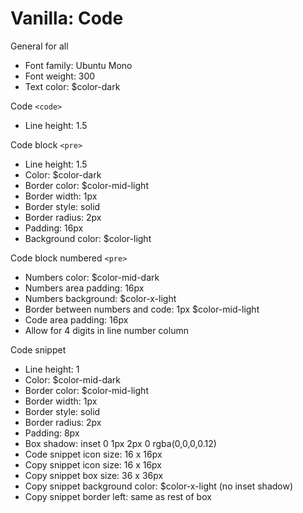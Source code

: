 # Vanilla: Code

General for all
- Font family: Ubuntu Mono
- Font weight: 300
- Text color: $color-dark

Code ```<code>```
- Line height: 1.5

Code block ```<pre>```
- Line height: 1.5
- Color: $color-dark
- Border color: $color-mid-light
- Border width: 1px
- Border style: solid
- Border radius: 2px
- Padding: 16px
- Background color: $color-light

Code block numbered ```<pre>```
- Numbers color: $color-mid-dark
- Numbers area padding: 16px
- Numbers background: $color-x-light
- Border between numbers and code: 1px $color-mid-light
- Code area padding: 16px
- Allow for 4 digits in line number column

Code snippet
- Line height: 1
- Color: $color-mid-dark
- Border color: $color-mid-light
- Border width: 1px
- Border style: solid
- Border radius: 2px
- Padding: 8px
- Box shadow: inset 0 1px 2px 0 rgba(0,0,0,0.12)
- Code snippet icon size: 16 x 16px
- Copy snippet icon size: 16 x 16px
- Copy snippet box size: 36 x 36px
- Copy snippet background color: $color-x-light (no inset shadow)
- Copy snippet border left: same as rest of box
